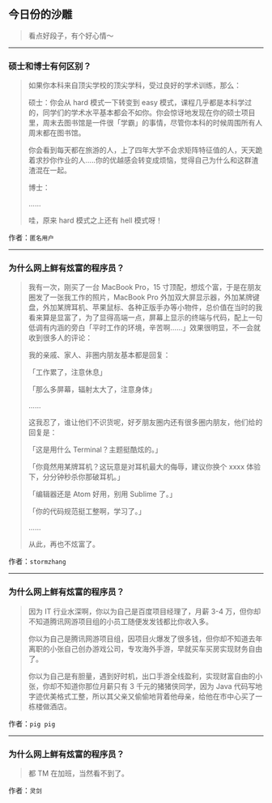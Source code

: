 ## 今日份的沙雕

> 看点好段子，有个好心情～


 
---

### 硕士和博士有何区别？

> 如果你本科来自顶尖学校的顶尖学科，受过良好的学术训练，那么：
> 
> 硕士：你会从 hard 模式一下转变到 easy 模式，课程几乎都是本科学过的，同学们的学术水平基本都会不如你。你会惊讶地发现在你的硕士项目里，周末去图书馆是一件很「学霸」的事情，尽管你本科的时候周围所有人周末都在图书馆。
> 
> 你会看到每天都在旅游的人，上了四年大学不会求矩阵特征值的人，天天跪着求抄你作业的人.....你的优越感会转变成烦恼，觉得自己为什么和这群渣渣混在一起。
> 
> 博士：
> 
> ......
> 
> 哇，原来 hard 模式之上还有 hell 模式呀！


作者：`匿名用户`

---

### 为什么网上鲜有炫富的程序员？

> 我有一次，刚买了一台 MacBook Pro，15 寸顶配，想炫个富，于是在朋友圈发了一张我工作的照片，MacBook Pro 外加双大屏显示器，外加某牌键盘，外加某牌耳机、苹果鼠标、各种正版手办等小物件，总价值在当时的我看来算是显富了，为了显得高端一点，屏幕上显示的终端与代码，配上一句低调有内涵的旁白「平时工作的环境，辛苦啊……」效果很明显，不一会就收到很多人的评论：
> 
> 我的亲戚、家人、非圈内朋友基本都是回复：
> 
> 「工作累了，注意休息」
> 
> 「那么多屏幕，辐射太大了，注意身体」
> 
> ......
> 
> 这我忍了，谁让他们不识货呢，好歹朋友圈内还有很多圈内朋友，他们给的回复是：
> 
> 「这是用什么 Terminal？主题挺酷炫的。」
> 
> 「你竟然用某牌耳机？这玩意是对耳机最大的侮辱，建议你换个 xxxx 体验下，分分钟秒杀你那破耳机。」
> 
> 「编辑器还是 Atom 好用，别用 Sublime 了。」
> 
> 「你的代码规范挺工整啊，学习了。」
> 
> ......
> 
> 从此，再也不炫富了。


作者：`stormzhang`

---

### 为什么网上鲜有炫富的程序员？

> 因为 IT 行业水深啊，你以为自己是百度项目经理了，月薪 3-4 万，但你却不知道腾讯网游项目组的小员工随便发发钱都比你收入多。
> 
> 你以为自己是腾讯网游项目组，因项目火爆发了很多钱，但你却不知道去年离职的小张自己创办游戏公司，专攻海外手游，早就买车买房实现财务自由了。
> 
> 你以为自己是有胆量，遇到好时机，出口手游全线盈利，实现财富自由的小张，你却不知道你那位月薪只有 3 千元的猪猪侠同学，因为 Java 代码写地字迹优美格式工整，所以其父亲又偷偷地背着他母亲，给他在市中心买了一栋楼做酒店。


作者：`pig pig`

---

### 为什么网上鲜有炫富的程序员？

> 都 TM 在加班，当然看不到了。


作者：`灵剑`